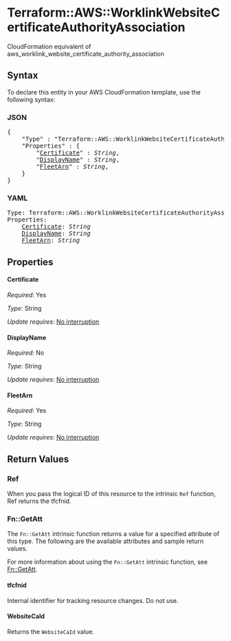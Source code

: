 # Terraform::AWS::WorklinkWebsiteCertificateAuthorityAssociation

CloudFormation equivalent of aws_worklink_website_certificate_authority_association

## Syntax

To declare this entity in your AWS CloudFormation template, use the following syntax:

### JSON

<pre>
{
    "Type" : "Terraform::AWS::WorklinkWebsiteCertificateAuthorityAssociation",
    "Properties" : {
        "<a href="#certificate" title="Certificate">Certificate</a>" : <i>String</i>,
        "<a href="#displayname" title="DisplayName">DisplayName</a>" : <i>String</i>,
        "<a href="#fleetarn" title="FleetArn">FleetArn</a>" : <i>String</i>,
    }
}
</pre>

### YAML

<pre>
Type: Terraform::AWS::WorklinkWebsiteCertificateAuthorityAssociation
Properties:
    <a href="#certificate" title="Certificate">Certificate</a>: <i>String</i>
    <a href="#displayname" title="DisplayName">DisplayName</a>: <i>String</i>
    <a href="#fleetarn" title="FleetArn">FleetArn</a>: <i>String</i>
</pre>

## Properties

#### Certificate

_Required_: Yes

_Type_: String

_Update requires_: [No interruption](https://docs.aws.amazon.com/AWSCloudFormation/latest/UserGuide/using-cfn-updating-stacks-update-behaviors.html#update-no-interrupt)

#### DisplayName

_Required_: No

_Type_: String

_Update requires_: [No interruption](https://docs.aws.amazon.com/AWSCloudFormation/latest/UserGuide/using-cfn-updating-stacks-update-behaviors.html#update-no-interrupt)

#### FleetArn

_Required_: Yes

_Type_: String

_Update requires_: [No interruption](https://docs.aws.amazon.com/AWSCloudFormation/latest/UserGuide/using-cfn-updating-stacks-update-behaviors.html#update-no-interrupt)

## Return Values

### Ref

When you pass the logical ID of this resource to the intrinsic `Ref` function, Ref returns the tfcfnid.

### Fn::GetAtt

The `Fn::GetAtt` intrinsic function returns a value for a specified attribute of this type. The following are the available attributes and sample return values.

For more information about using the `Fn::GetAtt` intrinsic function, see [Fn::GetAtt](https://docs.aws.amazon.com/AWSCloudFormation/latest/UserGuide/intrinsic-function-reference-getatt.html).

#### tfcfnid

Internal identifier for tracking resource changes. Do not use.

#### WebsiteCaId

Returns the <code>WebsiteCaId</code> value.

